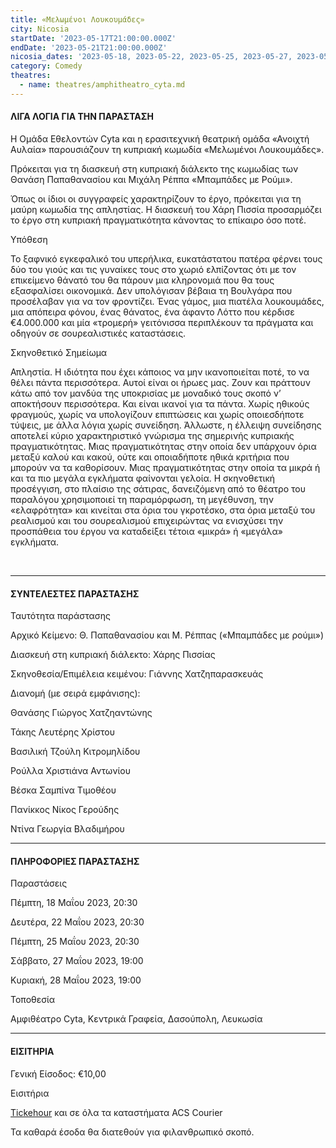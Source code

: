 ```yaml
---
title: «Μελωμένοι Λουκουμάδες»
city: Nicosia
startDate: '2023-05-17T21:00:00.000Z'
endDate: '2023-05-21T21:00:00.000Z'
nicosia_dates: '2023-05-18, 2023-05-22, 2023-05-25, 2023-05-27, 2023-05-28'
category: Comedy
theatres:
  - name: theatres/amphitheatro_cyta.md
---
```


#### ΛΙΓΑ ΛΟΓΙΑ ΓΙΑ ΤΗΝ ΠΑΡΑΣΤΑΣΗ

Η Ομάδα Εθελοντών Cyta και η ερασιτεχνική θεατρική ομάδα «Ανοιχτή Αυλαία» παρουσιάζουν τη κυπριακή κωμωδία «Μελωμένοι Λουκουμάδες».

Πρόκειται για τη διασκευή στη κυπριακή διάλεκτο της κωμωδίας των Θανάση Παπαθανασίου και Μιχάλη Ρέππα «Μπαμπάδες με Ρούμι».

Όπως οι ίδιοι οι συγγραφείς χαρακτηρίζουν το έργο, πρόκειται για τη μαύρη κωμωδία της απληστίας. Η διασκευή του Χάρη Πισσία προσαρμόζει το έργο στη κυπριακή πραγματικότητα κάνοντας το επίκαιρο όσο ποτέ.

Υπόθεση

Το ξαφνικό εγκεφαλικό του υπερήλικα, ευκατάστατου πατέρα φέρνει τους δύο του γιούς και τις γυναίκες τους στο χωριό ελπίζοντας ότι με τον επικείμενο θάνατό του θα πάρουν μια κληρονομιά που θα τους εξασφαλίσει οικονομικά. Δεν υπολόγισαν βέβαια τη Βουλγάρα που προσέλαβαν για να τον φροντίζει. Ένας γάμος, μια πιατέλα λουκουμάδες, μια απόπειρα φόνου, ένας θάνατος, ένα άφαντο Λόττο που κέρδισε €4.000.000 και μία «τρομερή» γειτόνισσα περιπλέκουν τα πράγματα και οδηγούν σε σουρεαλιστικές καταστάσεις.

Σκηνοθετικό Σημείωμα

Απληστία. Η ιδιότητα που έχει κάποιος να μην ικανοποιείται ποτέ, το να θέλει πάντα περισσότερα. Αυτοί είναι οι ήρωες μας. Ζουν και πράττουν κάτω από τον μανδύα της υποκρισίας με μοναδικό τους σκοπό ν’ αποκτήσουν περισσότερα. Και είναι ικανοί για τα πάντα. Χωρίς ηθικούς φραγμούς, χωρίς να υπολογίζουν επιπτώσεις και χωρίς οποιεσδήποτε τύψεις, με άλλα λόγια χωρίς συνείδηση. Άλλωστε, η έλλειψη συνείδησης αποτελεί κύριο χαρακτηριστικό γνώρισμα της σημερινής κυπριακής πραγματικότητας. Μιας πραγματικότητας στην οποία δεν υπάρχουν όρια μεταξύ καλού και κακού, ούτε και οποιαδήποτε ηθικά κριτήρια που μπορούν να τα καθορίσουν. Μιας πραγματικότητας στην οποία τα μικρά ή και τα πιο μεγάλα εγκλήματα φαίνονται γελοία. Η σκηνοθετική προσέγγιση, στο πλαίσιο της σάτιρας, δανειζόμενη από το θέατρο του παραλόγου χρησιμοποιεί τη παραμόρφωση, τη μεγέθυνση, την «ελαφρότητα» και κινείται στα όρια του γκροτέσκο, στα όρια μεταξύ του ρεαλισμού και του σουρεαλισμού επιχειρώντας να ενισχύσει την προσπάθεια του έργου να καταδείξει τέτοια «μικρά» ή «μεγάλα» εγκλήματα.

 

***

#### ΣΥΝΤΕΛΕΣΤΕΣ ΠΑΡΑΣΤΑΣΗΣ

Ταυτότητα παράστασης

Αρχικό Κείμενο: Θ. Παπαθανασίου και Μ. Ρέππας («Μπαμπάδες με ρούμι»)

Διασκευή στη κυπριακή διάλεκτο: Χάρης Πισσίας

Σκηνοθεσία/Επιμέλεια κειμένου: Γιάννης Χατζηπαρασκευάς

Διανομή (με σειρά εμφάνισης):

Θανάσης Γιώργος Χατζηαντώνης

Τάκης Λευτέρης Χρίστου

Βασιλική Τζούλη Κιτρομηλίδου

Ρούλλα Χριστιάνα Αντωνίου

Βέσκα Σαμπίνα Τιμοθέου

Πανίκκος Νίκος Γερούδης

Ντίνα Γεωργία Βλαδιμήρου

***

#### ΠΛΗΡΟΦΟΡΙΕΣ ΠΑΡΑΣΤΑΣΗΣ

Παραστάσεις

Πέμπτη, 18 Μαΐου 2023, 20:30

Δευτέρα, 22 Μαΐου 2023, 20:30

Πέμπτη, 25 Μαΐου 2023, 20:30

Σάββατο, 27 Μαΐου 2023, 19:00

Κυριακή, 28 Μαΐου 2023, 19:00

Τοποθεσία

Αμφιθέατρο Cyta, Κεντρικά Γραφεία, Δασούπολη, Λευκωσία

***

#### ΕΙΣΙΤΗΡΙΑ

Γενική Είσοδος: €10,00

Εισιτήρια

[Tickehour](https://shop.tickethour.com/showEventInformation.html?idEvent=4206\&fbclid=IwAR3rRFGZI9h7yMfsY9cXUt6AmVNIz0x6A85-lE7_5V8t88aPFMOrhzi7isc "Tickethour") και σε όλα τα καταστήματα ACS Courier

Τα καθαρά έσοδα θα διατεθούν για φιλανθρωπικό σκοπό.
